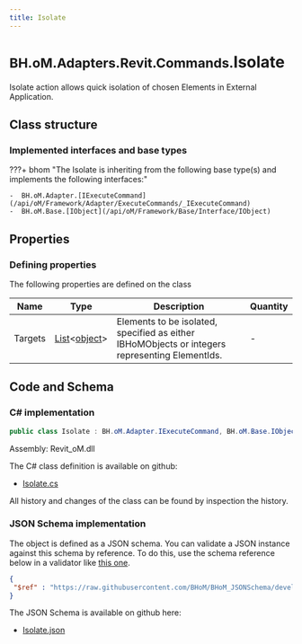 ```yaml
---
title: Isolate
---
```


# <small>BH.oM.Adapters.Revit.Commands.</small>**Isolate**

Isolate action allows quick isolation of chosen Elements in External Application.

## Class structure

### Implemented interfaces and base types

???+ bhom "The Isolate is inheriting from the following base type(s) and implements the following interfaces:"

    -  BH.oM.Adapter.[IExecuteCommand](/api/oM/Framework/Adapter/ExecuteCommands/_IExecuteCommand)
    -  BH.oM.Base.[IObject](/api/oM/Framework/Base/Interface/IObject)


## Properties



### Defining properties

The following properties are defined on the class

| Name             | Type             | Description      | Quantity         |
|------------------|------------------|------------------|------------------|
| Targets | [List](https://learn.microsoft.com/en-us/dotnet/api/System.Collections.Generic.List-1?view=netstandard-2.0)&lt;[object](https://learn.microsoft.com/en-us/dotnet/api/System.Object?view=netstandard-2.0)&gt; | Elements to be isolated, specified as either IBHoMObjects or integers representing ElementIds. | - |


## Code and Schema

### C# implementation

``` C# title="C#"
public class Isolate : BH.oM.Adapter.IExecuteCommand, BH.oM.Base.IObject
```

Assembly: Revit_oM.dll

The C# class definition is available on github:

- [Isolate.cs](https://github.com/BHoM/Revit_Toolkit/blob/develop/Revit_oM/Commands\Isolate.cs)

All history and changes of the class can be found by inspection the history.
### JSON Schema implementation

The object is defined as a JSON schema. You can validate a JSON instance against this schema by reference. To do this, use the schema reference below in a validator like [this one](https://www.jsonschemavalidator.net/).

``` json title="JSON Schema"
{
 "$ref" : "https://raw.githubusercontent.com/BHoM/BHoM_JSONSchema/develop/Revit_oM/Commands/Isolate.json"
}
```

The JSON Schema is available on github here:

- [Isolate.json](https://github.com/BHoM/BHoM_JSONSchema/blob/develop/Revit_oM/Commands/Isolate.json)
